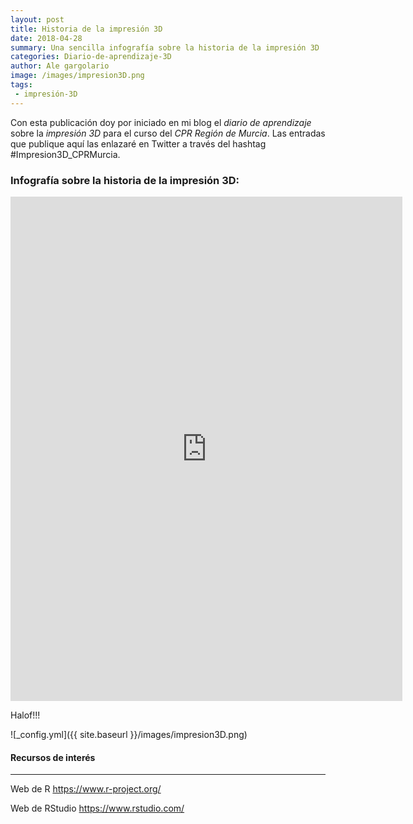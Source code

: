 ```yaml
---
layout: post
title: Historia de la impresión 3D
date: 2018-04-28
summary: Una sencilla infografía sobre la historia de la impresión 3D
categories: Diario-de-aprendizaje-3D 
author: Ale gargolario
image: /images/impresion3D.png
tags:
 - impresión-3D
---
```


Con esta publicación doy por iniciado en mi blog el *diario de aprendizaje* sobre la *impresión 3D* para el curso del *CPR Región de Murcia*.
Las entradas que publique aquí las enlazaré en Twitter a través del hashtag #Impresion3D_CPRMurcia.

### Infografía sobre la historia de la impresión 3D:

<iframe width="627" height="807" frameborder="0" scrolling="no" style="overflow-y:hidden;" src="https://www.easel.ly/index/embedFrame/easel/7404220"></iframe>

Halof!!!

![_config.yml]({{ site.baseurl }}/images/impresion3D.png)

#### Recursos de interés
*** 

 Web de R <https://www.r-project.org/>

 Web de RStudio <https://www.rstudio.com/>
